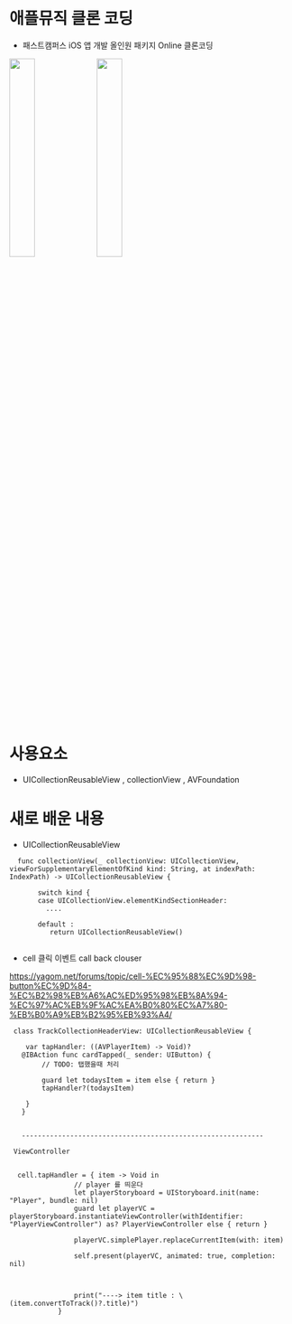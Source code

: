 # 애플뮤직 클론 코딩 
- 패스트캠퍼스 iOS 앱 개발 올인원 패키지 Online 클론코딩  

<img src="https://user-images.githubusercontent.com/26668309/146719605-d90cf871-14a5-462a-9719-31ae6a70901d.png" width = 30%> <img src="https://user-images.githubusercontent.com/26668309/146721716-fe608f3c-879c-4716-8511-2c7542a28f90.png" width = 30%> 


# 사용요소 

- UICollectionReusableView , collectionView , AVFoundation 



# 새로 배운 내용 

 -  UICollectionReusableView  
 
 ```
   func collectionView(_ collectionView: UICollectionView, viewForSupplementaryElementOfKind kind: String, at indexPath: IndexPath) -> UICollectionReusableView {
        
        switch kind {
        case UICollectionView.elementKindSectionHeader:
          .... 
          
        default :
           return UICollectionReusableView() 
           
 
 ```
 

 -  cell 클릭 이벤트 call back clouser 

https://yagom.net/forums/topic/cell-%EC%95%88%EC%9D%98-button%EC%9D%84-%EC%B2%98%EB%A6%AC%ED%95%98%EB%8A%94-%EC%97%AC%EB%9F%AC%EA%B0%80%EC%A7%80-%EB%B0%A9%EB%B2%95%EB%93%A4/

``` 
 class TrackCollectionHeaderView: UICollectionReusableView {

    var tapHandler: ((AVPlayerItem) -> Void)?
   @IBAction func cardTapped(_ sender: UIButton) {
        // TODO: 탭했을때 처리
        
        guard let todaysItem = item else { return }
        tapHandler?(todaysItem)
        
    }
   }
   
   
   ------------------------------------------------------------
   
 ViewController 
   
   
  cell.tapHandler = { item -> Void in
                // player 를 띄운다
                let playerStoryboard = UIStoryboard.init(name: "Player", bundle: nil)
                guard let playerVC = playerStoryboard.instantiateViewController(withIdentifier: "PlayerViewController") as? PlayerViewController else { return }
                
                playerVC.simplePlayer.replaceCurrentItem(with: item)
                
                self.present(playerVC, animated: true, completion: nil)
                
                
                
                print("----> item title : \(item.convertToTrack()?.title)")
            }

``` 

